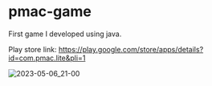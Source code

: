 # pmac-game

First game I developed using java.

Play store link:
https://play.google.com/store/apps/details?id=com.pmac.lite&pli=1

![2023-05-06_21-00](https://user-images.githubusercontent.com/132550759/236626496-b5121755-b2ee-4d18-8d77-dbda0d29add6.png)
